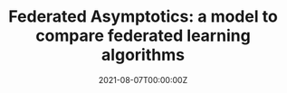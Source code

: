 ---
title: "Federated Asymptotics: a model to compare federated learning algorithms"
authors:
- admin
- Gary Cheng
- John Duchi
author_notes:
- "Equal contribution"
- "Equal contribution"
date: "2021-08-07T00:00:00Z"
doi: ""

# Publication type.
# Legend: 0 = Uncategorized; 1 = Conference paper; 2 = Journal article;
# 3 = Preprint / Working Paper; 4 = Report; 5 = Book; 6 = Book section;
# 7 = Thesis; 8 = Patent
publication_types: ["3"]

# Publication name and optional abbreviated publication name.
publication: "(In Submission)"
publication_short: ""


tags:
- Source Themes
featured: false

links:
- name: Arxiv
  url: https://arxiv.org/abs/2108.07313
url_pdf: https://arxiv.org/pdf/2108.07313.pdf

---